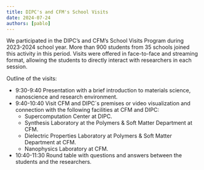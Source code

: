 ```yaml
---
title: DIPC's and CFM's School Visits
date: 2024-07-24
authors: [pablo]
---
```


We participated in the DIPC’s and CFM’s School Visits Program during 2023-2024 school year.
More than 900 students from 35 schools joined this activity in this period.
Visits were offered in face-to-face and streaming format,
allowing the students to directly interact with researchers in each session.

Outline of the visits:
- 9:30-9:40 Presentation with a brief introduction to materials science, nanoscience and research environment.
- 9:40-10:40 Visit CFM and DIPC´s premises or video visualization and connection with the following facilities at CFM and DIPC:
  - Supercomputation Center at DIPC.
  - Synthesis Laboratory at the Polymers & Soft Matter Department at CFM.
  - Dielectric Properties Laboratory at Polymers & Soft Matter Department at CFM.
  - Nanophysics Laboratory at CFM.
- 10:40-11:30 Round table with questions and answers between the students and the researchers.
